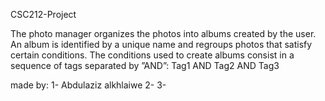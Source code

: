 CSC212-Project

The photo manager organizes the photos into albums created by the user. An album is identified
by a unique name and regroups photos that satisfy certain conditions. The conditions used to
create albums consist in a sequence of tags separated by ”AND”:
Tag1 AND Tag2 AND Tag3

made by:
1- Abdulaziz alkhlaiwe
2-
3-
